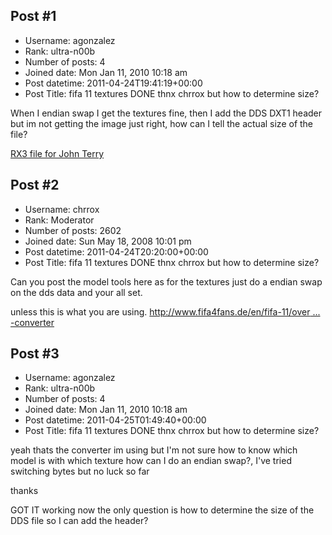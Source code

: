 ## Post #1
- Username: agonzalez
- Rank: ultra-n00b
- Number of posts: 4
- Joined date: Mon Jan 11, 2010 10:18 am
- Post datetime: 2011-04-24T19:41:19+00:00
- Post Title: fifa 11 textures DONE thnx chrrox but how to determine size?

When I endian swap I get the textures fine, then I add the DDS DXT1 header but
im not getting the image just right, how can I tell the actual size of the file?

[RX3 file for John Terry](http://youtu.be/lm_n3hg-Gbg)
## Post #2
- Username: chrrox
- Rank: Moderator
- Number of posts: 2602
- Joined date: Sun May 18, 2008 10:01 pm
- Post datetime: 2011-04-24T20:20:00+00:00
- Post Title: fifa 11 textures DONE thnx chrrox but how to determine size?

Can you post the model tools here as for the textures just do a endian swap on the dds data and your all set.

unless this is what you are using.
[http://www.fifa4fans.de/en/fifa-11/over ... -converter](http://www.fifa4fans.de/en/fifa-11/overview/653-cyber-faces-converter)
## Post #3
- Username: agonzalez
- Rank: ultra-n00b
- Number of posts: 4
- Joined date: Mon Jan 11, 2010 10:18 am
- Post datetime: 2011-04-25T01:49:40+00:00
- Post Title: fifa 11 textures DONE thnx chrrox but how to determine size?

yeah thats the converter im using but I'm not sure how to know which model is with which texture
how can I do an endian swap?, I've tried switching bytes but no luck so far

thanks

GOT IT working now the only question is how to determine the size of the DDS file so I can add the header?
